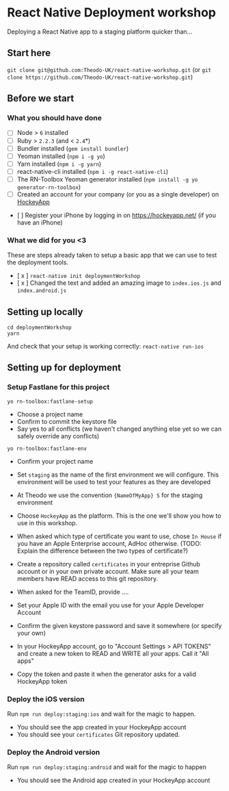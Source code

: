 # React Native Deployment workshop

Deploying a React Native app to a staging platform quicker than...

## Start here

`git clone git@github.com:Theodo-UK/react-native-workshop.git`
(or `git clone https://github.com/Theodo-UK/react-native-workshop.git`)

## Before we start

### What you should have done

- [ ] Node > `6` installed
- [ ] Ruby > `2.2.3` (and < `2.4`*)
- [ ] Bundler installed (`gem install bundler`)
- [ ] Yeoman installed (`npm i -g yo`)
- [ ] Yarn installed (`npm i -g yarn`)
- [ ] react-native-cli installed (`npm i -g react-native-cli`)
- [ ] The RN-Toolbox Yeoman generator installed (`npm install -g yo generator-rn-toolbox`)
- [ ] Created an account for your company (or you as a single developer) on [HockeyApp](https://hockeyapp.net/)
- [ ] Register your iPhone by logging in on https://hockeyapp.net/ (if you have an iPhone)

### What we did for you <3

These are steps already taken to setup a basic app that we can use to test the deployment tools.

- [ x ] `react-native init deploymentWorkshop`
- [ x ] Changed the text and added an amazing image to `index.ios.js` and `index.android.js`

## Setting up locally

```
cd deploymentWorkshop
yarn
```

And check that your setup is working correctly: `react-native run-ios`

## Setting up for deployment

### Setup Fastlane for this project

`yo rn-toolbox:fastlane-setup`

- Choose a project name
- Confirm to commit the keystore file
- Say yes to all conflicts (we haven't changed anything else yet so we can safely override any conflicts)

`yo rn-toolbox:fastlane-env`

- Confirm your project name
- Set `staging` as the name of the first environment we will configure. This environment will be used to test your features as they are developed
- At Theodo we use the convention `{NameOfMyApp} S` for the staging environment
- Choose `HockeyApp` as the platform. This is the one we'll show you how to use in this workshop.
- When asked which type of certificate you want to use, chose `In House` if you have an Apple Enterprise account, AdHoc otherwise. (TODO: Explain the difference between the two types of certificate?)
- Create a repository called `certificates` in your entreprise Github account or in your own private account. Make sure all your team members have READ access to this git repository.

- When asked for the TeamID, provide ....
- Set your Apple ID with the email you use for your Apple Developer Account
- Confirm the given keystore password and save it somewhere (or specify your own)
- In your HockeyApp account, go to "Account Settings > API TOKENS" and create a new token to READ and WRITE all your apps. Call it "All apps"
- Copy the token and paste it when the generator asks for a valid HockeyApp token


### Deploy the iOS version

Run `npm run deploy:staging:ios` and wait for the magic to happen.

- You should see the app created in your HockeyApp account
- You should see your `certificates` Git repository updated.

### Deploy the Android version

Run `npm run deploy:staging:android` and wait for the magic to happen

- You should see the Android app created in your HockeyApp account





